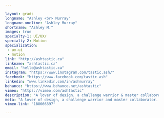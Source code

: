 ```yaml
---

layout: grads
longname: "Ashley <br> Murray"
longname-oneline: "Ashley Murray"
shortname: "Ashley M."
images: true
specialty-1: UI/UX/
specialty-2: Motion
specialization:
 - ux-ui
 - motion
link: "http://ashtastic.ca"
linkname: "ashtastic.ca"
email: "hello@ashtastic.ca"
instagram: "https://www.instagram.com/tastic.ash/"
facebook: "https://www.facebook.com/tastic.ash"
linkedin: "www.linkedin.com/in/ashmurray"
behance: "https://www.behance.net/ashtastic"
vimeo: "https://vimeo.com/ashtastic"
description: "A lover of design, a challenge warrior & master collaborator. I stretch the boundaries, armed with weird & logical creativity. Ash Tastic is my moniker. Life’s a party & I’m a designer."
meta: "A lover of design, a challenge warrior and master collaborator. I stretch the boundaries, armed with weird and logical creativity. Ash Tastic is my moniker. Life’s a party and I’m a designer."
vimeo-link: "188666897"

---
```

